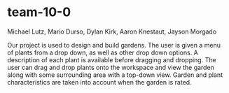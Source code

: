 # team-10-0
Michael Lutz, Mario Durso, Dylan Kirk, Aaron Knestaut, Jayson Morgado

Our project is used to design and build gardens. The user is given a menu of plants 
from a drop down, as well as other drop down options. A description of each plant is available before dragging and dropping.
The user can drag and drop plants onto the workspace and view the garden along with some surrounding area with a top-down view. 
Garden and plant characteristics are taken into account when the garden is rated.
